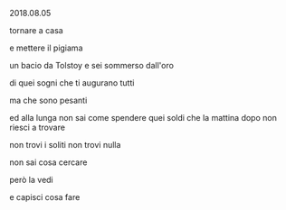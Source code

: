 2018.08.05

tornare a casa

e mettere il pigiama

un bacio da Tolstoy e sei sommerso dall'oro

di quei sogni che ti augurano tutti

ma che sono pesanti

ed alla lunga non sai come spendere quei soldi che la mattina dopo non riesci a trovare

non trovi i soliti non trovi nulla

non sai cosa cercare

però la vedi

e capisci cosa fare